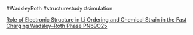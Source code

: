 #WadsleyRoth
#structurestudy
#simulation

[Role of Electronic Structure in Li Ordering and Chemical Strain in the Fast Charging Wadsley–Roth Phase PNb9O25](https://pubs.acs.org/doi/abs/10.1021/acs.chemmater.1c02059)